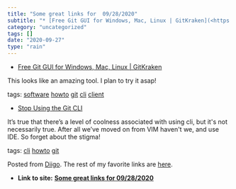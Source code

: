 ```yaml
---
title: "Some great links for  09/28/2020"
subtitle: "* [Free Git GUI for Windows, Mac, Linux | GitKraken](<https://www.gitkraken.com>)"
category: "uncategorized"
tags: []
date: "2020-09-27"
type: "rain"
---
```

* [Free Git GUI for Windows, Mac, Linux | GitKraken](<https://www.gitkraken.com>)

This looks like an amazing tool. I plan to try it asap!

tags: [software](<https://www.diigo.com/user/pitosalas/software>)
[howto](<https://www.diigo.com/user/pitosalas/howto>)
[git](<https://www.diigo.com/user/pitosalas/git>)
[cli](<https://www.diigo.com/user/pitosalas/cli>)
[client](<https://www.diigo.com/user/pitosalas/client>)

  * [Stop Using the Git CLI](<https://link.medium.com/Ulg2u5GA79>)

It’s true that there’s a level of coolness associated with using cli, but it's
not necessarily true. After all we’ve moved on from VIM haven't we, and use
IDE. So forget about the stigma!

tags: [cli](<https://www.diigo.com/user/pitosalas/cli>)
[howto](<https://www.diigo.com/user/pitosalas/howto>)
[git](<https://www.diigo.com/user/pitosalas/git>)

Posted from [Diigo](<https://www.diigo.com>). The rest of my favorite links
are [here](<https://www.diigo.com/user/pitosalas>).


* **Link to site:** **[Some great links for  09/28/2020](None)**